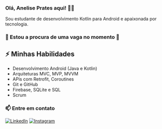 ### Olá, Anelise Prates aqui! 👨‍💻

Sou estudante de desenvolvimento Kotlin para Android e apaixonada por tecnologia.
### 👀 Estou a procura de uma vaga no momento 👀

## ⚡ Minhas Habilidades
- Desenvolvimento Android (Java e Kotlin)
- Arquiteturas MVC, MVP, MVVM
- APis com Retrofit, Coroutines
- Git e GitHub
- Firebase, SQLite e SQL
- Scrum

### 📫 Entre em contato
[![LinkedIn](https://img.shields.io/badge/LinkedIn-0077B5?style=for-the-badge&logo=linkedin&logoColor=white)](https://www.linkedin.com/company/android-developer/)
[![Instagram](https://img.shields.io/badge/Instagram-E4405F?style=for-the-badge&logo=instagram&logoColor=white)](https://www.instagram.com/android/)
